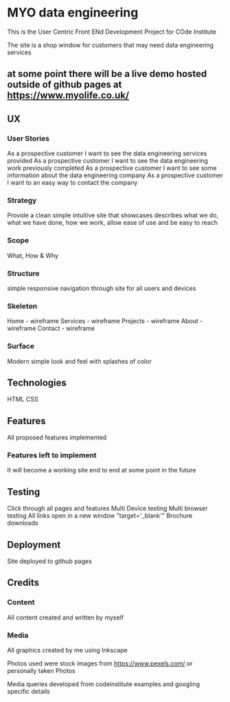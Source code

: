 # MYO data engineering 

This is the User Centric Front ENd Development Project for COde Institute

The site is a shop window for customers that may need data engineering services

## at some point there will be a live demo hosted outside of github pages at https://www.myolife.co.uk/

## UX

### User Stories

As a prospective customer I want to see the data engineering services provided
As a prospective customer I want to see the data engineering work previously completed
As a prospective customer I want to see some information about the data engineering company
As a prospective customer I want to an easy way to contact the company

### Strategy

Provide a clean simple intuitive site that showcases describes what we do, what we have done, how we work, allow ease of use and be easy to reach

### Scope

What, How & Why 

### Structure

simple responsive navigation through site for all users and devices

### Skeleton

Home - wireframe
Services - wireframe
Projects - wireframe
About - wireframe
Contact - wireframe

### Surface

Modern simple look and feel with splashes of color

## Technologies

HTML
CSS 

## Features

All proposed features implemented

### Features left to implement

It will become a working site end to end at some point in the future

## Testing

Click through all pages and features
Multi Device testing
Multi browser testing
All links open in a new window "target='_blank'"
Brochure downloads

## Deployment

Site deployed to github pages 

## Credits

### Content
All content created and written by myself

### Media
All graphics created by me using Inkscape

Photos used were stock images from https://www.pexels.com/ or personally taken Photos

Media queries developed from codeinstitute examples and googling specific details 
